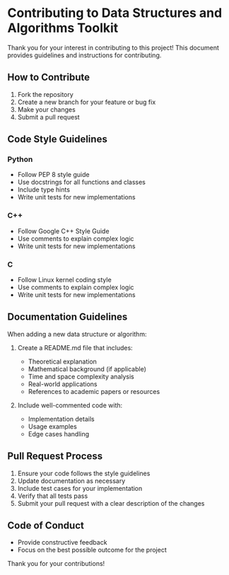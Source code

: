 # Contributing to Data Structures and Algorithms Toolkit

Thank you for your interest in contributing to this project! This document provides guidelines and instructions for contributing.

## How to Contribute

1. Fork the repository
2. Create a new branch for your feature or bug fix
3. Make your changes
4. Submit a pull request

## Code Style Guidelines

### Python
- Follow PEP 8 style guide
- Use docstrings for all functions and classes
- Include type hints
- Write unit tests for new implementations

### C++
- Follow Google C++ Style Guide
- Use comments to explain complex logic
- Write unit tests for new implementations

### C
- Follow Linux kernel coding style
- Use comments to explain complex logic
- Write unit tests for new implementations

## Documentation Guidelines

When adding a new data structure or algorithm:

1. Create a README.md file that includes:
   - Theoretical explanation
   - Mathematical background (if applicable)
   - Time and space complexity analysis
   - Real-world applications
   - References to academic papers or resources

2. Include well-commented code with:
   - Implementation details
   - Usage examples
   - Edge cases handling

## Pull Request Process

1. Ensure your code follows the style guidelines
2. Update documentation as necessary
3. Include test cases for your implementation
4. Verify that all tests pass
5. Submit your pull request with a clear description of the changes

## Code of Conduct

- Provide constructive feedback
- Focus on the best possible outcome for the project

Thank you for your contributions!

